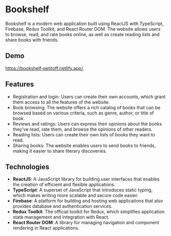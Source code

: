 # Bookshelf

Bookshelf is a modern web application built using ReactJS with TypeScript, Firebase, Redux Toolkit, and React Router DOM. The website allows users to browse, read, and rate books online, as well as create reading lists and share books with friends.

## Demo
https://bookshelf-petitoff.netlify.app/.

## Features

- Registration and login: Users can create their own accounts, which grant them access to all the features of the website.
- Book browsing: The website offers a rich catalog of books that can be browsed based on various criteria, such as genre, author, or title of book.
- Reviews and ratings: Users can express their opinions about the books they've read, rate them, and browse the opinions of other readers.
- Reading lists: Users can create their own lists of books they want to read.
- Sharing books: The website enables users to send books to friends, making it easier to share literary discoveries.

## Technologies

- **ReactJS**: A JavaScript library for building user interfaces that enables the creation of efficient and flexible applications.
- **TypeScript**: A superset of JavaScript that introduces static typing, which makes writing more scalable and secure code easier.
- **Firebase**: A platform for building and hosting web applications that also provides database and authentication services.
- **Redux Toolkit**: The official toolkit for Redux, which simplifies application state management and integration with React.
- **React Router DOM**: A library for managing navigation and component rendering in React applications.
